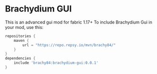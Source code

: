 # Brachydium GUI
This is an advanced gui mod for fabric 1.17+
To include Brachydium Gui in your mod, use this:
```gradle
repositories {
	maven {
		url = "https://repo.repsy.io/mvn/brachy84/"
	}
}
dependencies {
	include 'brachy84:brachydium-gui:0.0.1'
}
```